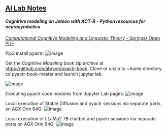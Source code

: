 ## <u>AI Lab Notes</u>

#### ***Cognitive modeling on Jetson with ACT-R - Python resources for neurosymbolics***


[*Computational Cognitive Modeling and Linguistic Theory* - Springer Open PDF](https://link.springer.com/content/pdf/10.1007/978-3-030-31846-8.pdf)

Pip3 install pyactr:
![image](https://github.com/user-attachments/assets/d023b0a4-c845-4d44-8c43-3658decda22c)

Get the *Cognitive Modeling* book zip archive at https://github.com/abrsvn/pyactr-book.
Clone or unzip to ~home directory.  
cd pyactr-book-master and launch jupyter lab.

![image](https://github.com/user-attachments/assets/9dc00856-c62f-4e96-be8e-85f0fbed6b8d)

Executing pyactr code modules from Jupyter Lab pages:
![image](https://github.com/user-attachments/assets/7ac46464-fe8e-449d-9ee1-b62a4b9b28e3)

Local execution of Stable Diffusion and pyactr sessions via separate ports on AGX Orin 64G:
![image](https://github.com/user-attachments/assets/510073cb-a57b-47cf-a96d-e3f20d84650b)

Local execution of LLaMa2 7B chatbot and pyactr sessions via separate ports on AGX Orin 64G:
![image](https://github.com/user-attachments/assets/ed715cf6-5317-4e7e-aad0-b4850e4d1eef)

